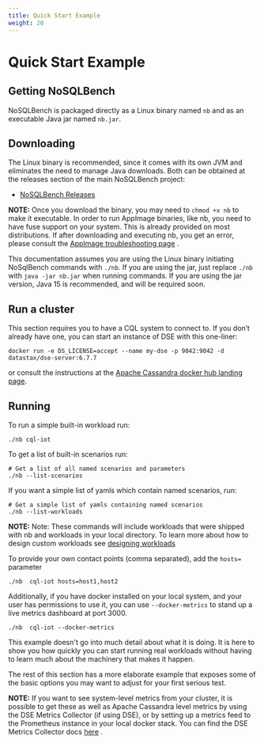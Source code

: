 ```yaml
---
title: Quick Start Example
weight: 20
---
```


# Quick Start Example

## Getting NoSQLBench

NoSQLBench is packaged directly as a Linux binary named `nb` and as an executable Java jar named `nb.jar`.

## Downloading

The Linux binary is recommended, since it comes with its own JVM and eliminates the need to manage Java downloads. Both
can be obtained at the releases section of the main NoSQLBench project:

- [NoSQLBench Releases](https://github.com/nosqlbench/nosqlbench/releases)

**NOTE:**
Once you download the binary, you may need to `chmod +x nb` to make it
executable. In order to run AppImage binaries, like nb, you need to have
fuse support on your system. This is already provided on most
distributions. If after downloading and executing nb, you get an error,
please consult the
[AppImage troubleshooting page](https://docs.appimage.org/user-guide/run-appimages.html#troubleshooting)
.

This documentation assumes you are using the Linux binary initiating
NoSqlBench commands with `./nb`. If you are using the jar, just
replace `./nb` with `java -jar nb.jar` when running commands. If you are
using the jar version, Java 15 is recommended, and will be required soon.

## Run a cluster

This section requires you to have a CQL system to connect to.
If you don’t already have one, you can start an instance of DSE with this one-liner:

    docker run -e DS_LICENSE=accept --name my-dse -p 9042:9042 -d datastax/dse-server:6.7.7

or consult the instructions at the
[Apache Cassandra docker hub landing page](https://hub.docker.com/_/cassandra).

## Running

To run a simple built-in workload run:

    ./nb cql-iot

To get a list of built-in scenarios run:

    # Get a list of all named scenarios and parameters
    ./nb --list-scenarios

If you want a simple list of yamls which contain named scenarios, run:

    # Get a simple list of yamls containing named scenarios
    ./nb --list-workloads

**NOTE:**
Note: These commands will include workloads that were shipped with nb and
workloads in your local directory. To learn more about how to design
custom workloads see
[designing workloads](/index.html#/docs/designing_workloads.html)

To provide your own contact points (comma separated), add the `hosts=`
parameter

    ./nb  cql-iot hosts=host1,host2

Additionally, if you have docker installed on your local system, and your user has permissions to use it, you can use
`--docker-metrics` to stand up a live metrics dashboard at port 3000.

    ./nb  cql-iot --docker-metrics

This example doesn't go into much detail about what it is doing. It is here to show you how quickly you can start
running real workloads without having to learn much about the machinery that makes it happen.

The rest of this section has a more elaborate example that exposes some of
the basic options you may want to adjust for your first serious test.

**NOTE:**
If you want to see system-level metrics from your cluster, it is possible
to get these as well as Apache Cassandra level metrics by using the DSE
Metrics Collector (if using DSE), or by setting up a metrics feed to the
Prometheus instance in your local docker stack. You can find the DSE
Metrics Collector docs
[here](https://docs.datastax.com/en/monitoring/doc/monitoring/metricsCollector/mcExportMetricsDocker.html)
.
